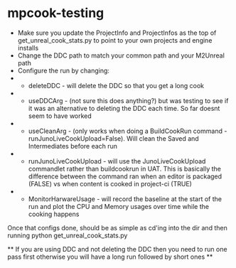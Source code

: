# mpcook-testing

- Make sure you update the ProjectInfo and ProjectInfos as the top of get_unreal_cook_stats.py to point to your own projects and engine installs
- Change the DDC path to match your common path and your M2Unreal path
- Configure the run by changing:
- - deleteDDC - will delete the DDC so that you get a long cook
- - useDDCArg - (not sure this does anything?) but was testing to see if it was an alternative to deleting the DDC each time. So far doesnt seem to have worked
- - useCleanArg - (only works when doing a BuildCookRun command - runJunoLiveCookUpload=False). Will clean the Saved and Intermediates before each run
- - runJunoLiveCookUpload - will use the JunoLiveCookUpload commandlet rather than buildcookrun in UAT. This is basically the difference between the command ran when an editor is packaged (FALSE) vs when content is cooked in project-ci (TRUE)
- - MonitorHarwareUsage - will record the baseline at the start of the run and plot the CPU and Memory usages over time while the cooking happens
 
Once that configs done, should be as simple as cd'ing into the dir and then running python get_unreal_cook_stats.py

** If you are using DDC and not deleting the DDC then you need to run one pass first otherwise you will have a long run followed by short ones ** 
